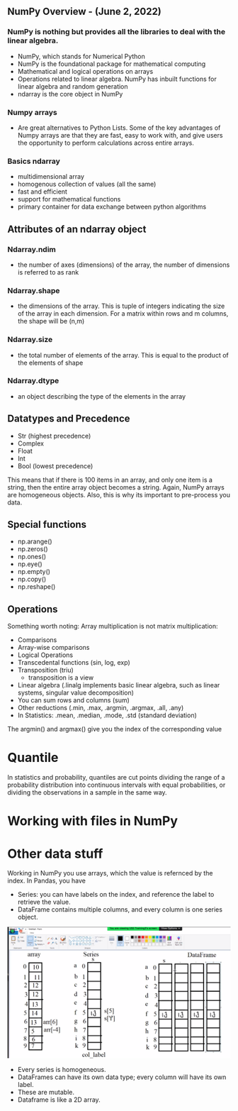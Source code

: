 ## NumPy Overview - (June 2, 2022)

### NumPy is nothing but provides all the libraries to deal with the linear algebra.
- NumPy, which stands for Numerical Python
- NumPy is the foundational package for mathematical computing
- Mathematical and logical operations on arrays
- Operations related to linear algebra. NumPy has inbuilt functions for
linear algebra and random generation
- ndarray is the core object in NumPy

### Numpy arrays 
- Are great alternatives to Python Lists. Some of the key advantages of Numpy arrays are that they are fast, 
easy to work with, and give users the opportunity to perform calculations across entire arrays.

### Basics ndarray
- multidimensional array
- homogenous collection of values (all the same)
- fast and efficient
- support for mathematical functions
- primary container for data exchange between python algorithms

## Attributes of an ndarray object
### Ndarray.ndim
- the number of axes (dimensions) of the array, the
number of dimensions is referred to as rank
### Ndarray.shape 
- the dimensions of the array. This is tuple of integers indicating the size of the array in each dimension. For a matrix within
rows and m columns, the shape will be (n,m)
### Ndarray.size 
- the total number of elements of the array. This is equal to the product of the elements of shape

### Ndarray.dtype
- an object describing the type of the elements in the array

## Datatypes and Precedence
- Str (highest precedence)
- Complex
- Float
- Int
- Bool (lowest precedence)<br>

This means that if there is 100 items in an array, and only one item is a string, then the entire array object 
becomes a string. Again, NumPy arrays are homogeneous objects. Also, this is why its important to pre-process you data. 

## Special functions
- np.arange()
- np.zeros()
- np.ones()
- np.eye()
- np.empty()
- np.copy()
- np.reshape()

## Operations

Something worth noting: Array multiplication is not matrix multiplication:

- Comparisons
- Array-wise comparisons
- Logical Operations
- Transcedental functions (sin, log, exp)
- Transposition (triu)
  - transposition is a view
- Linear algebra (.linalg implements basic linear algebra, such as linear systems, singular value decomposition)
- You can sum rows and columns (sum)
- Other reductions (.min, .max, .argmin, .argmax, .all, .any)
- In Statistics: .mean, .median, .mode, .std (standard deviation)

The argmin() and argmax() give you the index of the corresponding value

# Quantile
In statistics and probability, quantiles are cut points dividing the range of 
a probability distribution into continuous intervals with equal probabilities, 
or dividing the observations in a sample in the same way.

# Working with files in NumPy

# Other data stuff
Working in NumPy you use arrays, which the value is refernced by the index.
In Pandas, you have 
- Series: you can have labels on the index, and reference the label to retrieve the value.
- DataFrame contains multiple columns, and every column is one series object.
<img src="data-stuff.png">

- Every series is homogeneous. 
- DataFrames can have its own data type; every column will have its own label.
- These are mutable. 
- Dataframe is like a 2D array.






















